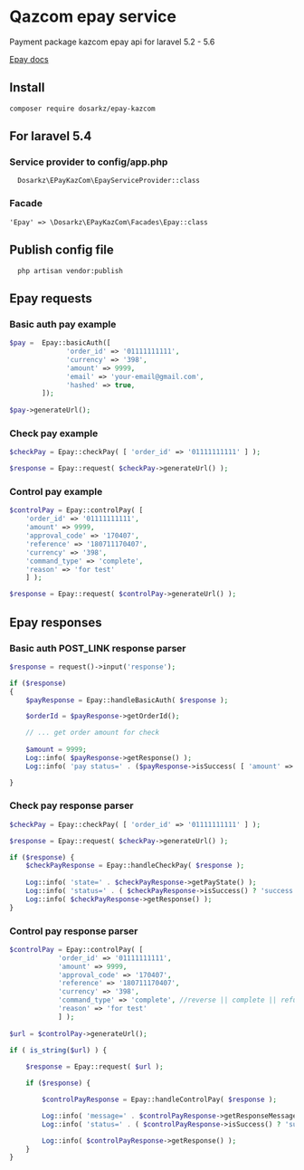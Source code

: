 # Qazcom epay service

Payment package kazcom epay api for laravel 5.2 - 5.6

<a href="https://testpay.kkb.kz/doc/htm/">Epay docs</a>

## Install
```
composer require dosarkz/epay-kazcom
```

## For laravel 5.4 

### Service provider to config/app.php

```
  Dosarkz\EPayKazCom\EpayServiceProvider::class
```

### Facade 

``` 
'Epay' => \Dosarkz\EPayKazCom\Facades\Epay::class
```

## Publish config file 

```
  php artisan vendor:publish
```

## Epay requests

### Basic auth pay example
```php
$pay =  Epay::basicAuth([
              'order_id' => '01111111111',
              'currency' => '398',
              'amount' => 9999,
              'email' => 'your-email@gmail.com',
              'hashed' => true,
        ]);
          
$pay->generateUrl();
```

### Check pay example
```php
$checkPay = Epay::checkPay( [ 'order_id' => '01111111111' ] );

$response = Epay::request( $checkPay->generateUrl() );
```

### Control pay example
```php
$controlPay = Epay::controlPay( [
    'order_id' => '01111111111',
    'amount' => 9999,
    'approval_code' => '170407',
    'reference' => '180711170407',
    'currency' => '398',
    'command_type' => 'complete', 
    'reason' => 'for test'
    ] );

$response = Epay::request( $controlPay->generateUrl() );
```

## Epay responses

### Basic auth POST_LINK response parser
```php
$response = request()->input('response');

if ($response)
{
    $payResponse = Epay::handleBasicAuth( $response );

    $orderId = $payResponse->getOrderId();

    // ... get order amount for check
    
    $amount = 9999;
    Log::info( $payResponse->getResponse() );
    Log::info( 'pay status=' . ($payResponse->isSuccess( [ 'amount' => $amount ] ) ? 'success' : 'fail') );

} 
```

### Check pay response parser
```php
$checkPay = Epay::checkPay( [ 'order_id' => '01111111111' ] );

$response = Epay::request( $checkPay->generateUrl() );

if ($response) {
    $checkPayResponse = Epay::handleCheckPay( $response );
    
    Log::info( 'state=' . $checkPayResponse->getPayState() );
    Log::info( 'status=' . ( $checkPayResponse->isSuccess() ? 'success' : 'fail' ));
    Log::info( $checkPayResponse->getResponse() );
}
```

### Control pay response parser
```php
$controlPay = Epay::controlPay( [
            'order_id' => '01111111111',
            'amount' => 9999,
            'approval_code' => '170407',
            'reference' => '180711170407',
            'currency' => '398',
            'command_type' => 'complete', //reverse || complete || refund
            'reason' => 'for test'
            ] );
            
$url = $controlPay->generateUrl();
            
if ( is_string($url) ) {

    $response = Epay::request( $url );

    if ($response) {

        $controlPayResponse = Epay::handleControlPay( $response );

        Log::info( 'message=' . $controlPayResponse->getResponseMessage() );
        Log::info( 'status=' . ( $controlPayResponse->isSuccess() ? 'success' : 'fail' ));

        Log::info( $controlPayResponse->getResponse() ); 
    } 
} 
```


   
